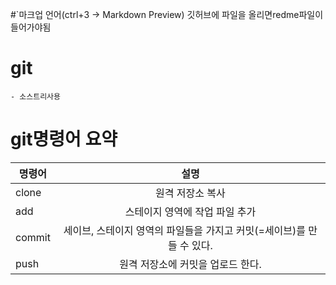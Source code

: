 #`마크업 언어(ctrl+3 -> Markdown Preview)
깃허브에 파일을 올리면redme파일이 들어가야됨

# git

```
- 소스트리사용
```


# git명령어 요약

| 명령어 | 설명 |
| ------------ | :-----------: |
| clone     |   원격 저장소 복사   |
| add     |   스테이지 영역에 작업 파일 추가   |
| commit     |   세이브, 스테이지 영역의 파일들을 가지고 커밋(=세이브)를 만들 수 있다.   |
| push     |   원격 저장소에 커밋을 업로드 한다.   |